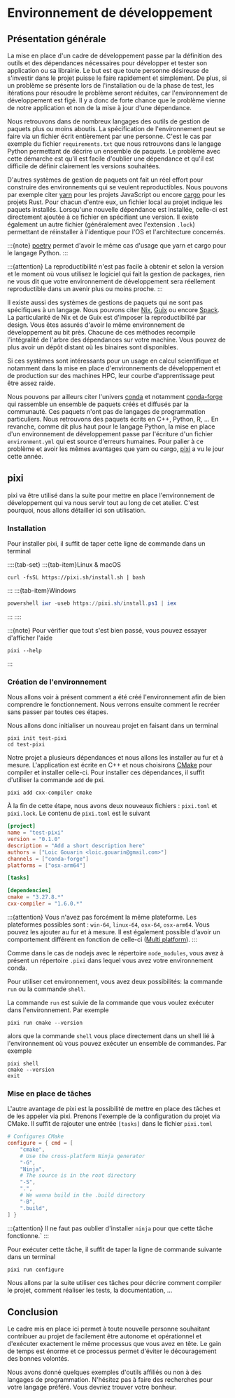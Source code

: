 # Environnement de développement


## Présentation générale

La mise en place d'un cadre de développement passe par la définition des outils et des dépendances nécessaires pour développer et tester son application ou sa librairie. Le but est que toute personne désireuse de s'investir dans le projet puisse le faire rapidement et simplement. De plus, si un problème se présente lors de l'installation ou de la phase de test, les itérations pour résoudre le problème seront réduites, car l'environnement de développement est figé. Il y a donc de forte chance que le problème vienne de notre application et non de la mise à jour d'une dépendance.

Nous retrouvons dans de nombreux langages des outils de gestion de paquets plus ou moins aboutis. La spécification de l'environnement peut se faire via un fichier écrit entièrement par une personne. C'est le cas par exemple du fichier `requirements.txt` que nous retrouvons dans le langage Python permettant de décrire un ensemble de paquets. Le problème avec cette démarche est qu'il est facile d'oublier une dépendance et qu'il est difficile de définir clairement les versions souhaitées.

D'autres systèmes de gestion de paquets ont fait un réel effort pour construire des environnements qui se veulent reproductibles. Nous pouvons par exemple citer [yarn](https://yarnpkg.com) pour les projets JavaScript ou encore [cargo](https://doc.rust-lang.org/cargo/) pour les projets Rust. Pour chacun d'entre eux, un fichier local au projet indique les paquets installés. Lorsqu'une nouvelle dépendance est installée, celle-ci est directement ajoutée à ce fichier en spécifiant une version. Il existe également un autre fichier (généralement avec l'extension `.lock`) permettant de réinstaller à l'identique pour l'OS et l'architecture concernés.

:::{note}
[poetry](https://python-poetry.org/) permet d'avoir le même cas d'usage que yarn et cargo pour le langage Python.
:::

:::{attention}
La reproductibilité n'est pas facile à obtenir et selon la version et le moment où vous utilisez le logiciel qui fait la gestion de packages, rien ne vous dit que votre environnement de développement sera réellement reproductible dans un avenir plus ou moins proche.
:::

Il existe aussi des systèmes de gestions de paquets qui ne sont pas spécifiques à un langage. Nous pouvons citer [Nix](https://nixos.org/), [Guix](https://guix.gnu.org/) ou encore [Spack](https://github.com/spack/spack). La particularité de Nix et de Guix est d'imposer la reproductibilité par design. Vous êtes assurés d'avoir le même environnement de développement au bit près. Chacune de ces méthodes recompile l'intégralité de l'arbre des dépendances sur votre machine. Vous pouvez de plus avoir un dépôt distant où les binaires sont disponibles.

Si ces systèmes sont intéressants pour un usage en calcul scientifique et notamment dans la mise en place d'environnements de développement et de production sur des machines HPC, leur courbe d'apprentissage peut être assez raide.

Nous pouvons par ailleurs citer l'univers [conda](https://docs.conda.io) et notamment [conda-forge](https://conda-forge.org/) qui rassemble un ensemble de paquets créés et diffusés par la communauté. Ces paquets n'ont pas de langages de programmation particuliers. Nous retrouvons des paquets écrits en C++, Python, R, ... En revanche, comme dit plus haut pour le langage Python, la mise en place d'un environnement de développement passe par l'écriture d'un fichier `environment.yml` qui est source d'erreurs humaines. Pour palier à ce problème et avoir les mêmes avantages que yarn ou cargo, [pixi](https://pixi.sh/) a vu le jour cette année.

## pixi

pixi va être utilisé dans la suite pour mettre en place l'environnement de développement qui va nous servir tout au long de cet atelier. C'est pourquoi, nous allons détailler ici son utilisation.

### Installation

Pour installer pixi, il suffit de taper cette ligne de commande dans un terminal

::::{tab-set}
:::{tab-item}Linux & macOS
```shell
curl -fsSL https://pixi.sh/install.sh | bash
```
:::
:::{tab-item}Windows
```powershell
powershell iwr -useb https://pixi.sh/install.ps1 | iex
```
:::
::::

:::{note}
Pour vérifier que tout s'est bien passé, vous pouvez essayer d'afficher l'aide

```shell
pixi --help
```

:::

### Création de l'environnement

Nous allons voir à présent comment a été créé l'environnement afin de bien comprendre le fonctionnement. Nous verrons ensuite comment le recréer sans passer par toutes ces étapes.

Nous allons donc initialiser un nouveau projet en faisant dans un terminal

```shell
pixi init test-pixi
cd test-pixi
```

Notre projet a plusieurs dépendances et nous allons les installer au fur et à mesure. L'application est écrite en C++ et nous choisirons [CMake](https://cmake.org/) pour compiler et installer celle-ci. Pour installer ces dépendances, il suffit d'utiliser la commande `add` de pxi.

```shell
pixi add cxx-compiler cmake
```

À la fin de cette étape, nous avons deux nouveaux fichiers : `pixi.toml` et `pixi.lock`. Le contenu de `pixi.toml` est le suivant

```toml
[project]
name = "test-pixi"
version = "0.1.0"
description = "Add a short description here"
authors = ["Loic Gouarin <loic.gouarin@gmail.com>"]
channels = ["conda-forge"]
platforms = ["osx-arm64"]

[tasks]

[dependencies]
cmake = "3.27.8.*"
cxx-compiler = "1.6.0.*"
```

:::{attention}
Vous n'avez pas forcément la même plateforme. Les plateformes possibles sont : `win-64`, `linux-64`, `osx-64`, `osx-arm64`. Vous pouvez les ajouter au fur et à mesure. Il est également possible d'avoir un comportement différent en fonction de celle-ci ([Multi platform](https://pixi.sh/advanced/multi_platform_configuration/)).
:::

Comme dans le cas de nodejs avec le répertoire `node_modules`, vous avez à présent un répertoire `.pixi` dans lequel vous avez votre environnement conda.

Pour utiliser cet environnement, vous avez deux possibilités: la commande `run` ou la commande `shell`.

La commande `run` est suivie de la commande que vous voulez exécuter dans l'environnement. Par exemple

```shell
pixi run cmake --version
```

alors que la commande `shell` vous place directement dans un shell lié à l'environnement où vous pouvez exécuter un ensemble de commandes. Par exemple

```shell
pixi shell
cmake --version
exit
```

### Mise en place de tâches

L'autre avantage de pixi est la possibilité de mettre en place des tâches et de les appeler via pixi. Prenons l'exemple de la configuration du projet via CMake. Il suffit de rajouter une entrée `[tasks]` dans le fichier `pixi.toml`

```toml
# Configures CMake
configure = { cmd = [
    "cmake",
    # Use the cross-platform Ninja generator
    "-G",
    "Ninja",
    # The source is in the root directory
    "-S",
    ".",
    # We wanna build in the .build directory
    "-B",
    ".build",
] }
```

:::{attention}
Il ne faut pas oublier d'installer `ninja` pour que cette tâche fonctionne.`
:::

Pour exécuter cette tâche, il suffit de taper la ligne de commande suivante dans un terminal

```shell
pixi run configure
```

Nous allons par la suite utiliser ces tâches pour décrire comment compiler le projet, comment réaliser les tests, la documentation, ...

## Conclusion

Le cadre mis en place ici permet à toute nouvelle personne souhaitant contribuer au projet de facilement être autonome et opérationnel et d'exécuter exactement le même processus que vous avez en tête. Le gain de temps est énorme et ce processus permet d'éviter le découragement des bonnes volontés.

Nous avons donné quelques exemples d'outils affiliés ou non à des langages de programmation. N'hésitez pas à faire des recherches pour votre langage préféré. Vous devriez trouver votre bonheur.